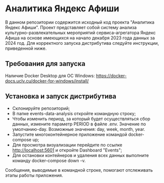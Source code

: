# Аналитика Яндекс Афиши
В данном репозитории содержится исходный код проекта "Аналитика Яндекс Афиши". Проект представляет собой систему анализа культурно-развлекательных мероприятий сервиса-агрегатора Яндекс Афиша на основе имеющихся на начало декабря 2023 года данных за 2024 год. Для корректного запуска дистрибутива следуйте инструкции, приведенной ниже.
## Требования для запуска
Наличие Docker Desktop для ОС Windows: <https://docker-docs.uclv.cu/docker-for-windows/install/>
## Установка и запуск дистрибутива
- Склонируйте репозиторий;
- В папке events-data-analysis откройте командную строку;
- Чтобы изменить период, за который будет осуществляться сбор данных, измените параметр PERIOD в файле .env. Значение по умолчанию-day. Возможные значения: day, week, month, year.
- Запустите многоконтейнерное приложение командой docker-compose up;
- Для просмотра визуализации перейдите по ссылке <http://localhost:5601> и откройте Dashboard "Events";
- Для остановки контейнеров и удаления всех данных выполните команду docker-compose down -v.


Сообщения, выводимые в командной строке, помогают отслеживать этапы работы приложения.


